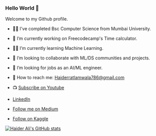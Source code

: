 ### Hello World 👋

Welcome to my Github profile.

- :student: I've completed Bsc Computer Science from Mumbai University. 
- 🔭 I’m currently working on Freecodecamp's Time calculator. 
- :technologist: I’m currently learning Machine Learning.
- 👯 I’m looking to collaborate with ML/DS communities and projects.
- 🤔 I’m looking for jobs as an AI/ML engineer.
- :e-mail: How to reach me: Haiderratlamwala786@gmail.com

- :tv: [Subscribe on Youtube](https://www.youtube.com/channel/UCLejUSp6pBodGBGpF7t2FDw)
- [LinkedIn](https://www.linkedin.com/in/haider-ali-32b66a131/)
- [Follow me on Medium](https://medium.com/@h_ali)
- [Follow on Kaggle](https://www.kaggle.com/haiderali20)



[![Haider Ali's GitHub stats](https://github-readme-stats.vercel.app/api?username=AliHaider20)](https://github.com/AliHaider20/github-readme-stats)

